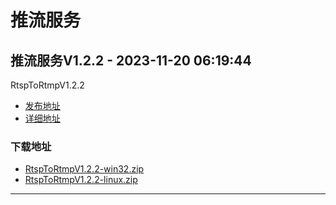 # 推流服务
## 推流服务V1.2.2 - 2023-11-20 06:19:44
RtspToRtmpV1.2.2
*  [发布地址](https://github.com/jadehh/rtsp_to_rtmp/releases/tag/V1.2.2)
*  [详细地址](https://github.com/jadehh/jadehh_file/releases/tag/RtspToRtmpV1.2.2)
### 下载地址
* [RtspToRtmpV1.2.2-win32.zip](https://gh.ddlc.top/https://github.com/jadehh/jadehh_file/releases/download/RtspToRtmpV1.2.2/RtspToRtmpV1.2.2-win32.zip)
* [RtspToRtmpV1.2.2-linux.zip](https://gh.ddlc.top/https://github.com/jadehh/jadehh_file/releases/download/RtspToRtmpV1.2.2/RtspToRtmpV1.2.2-linux.zip)
----
